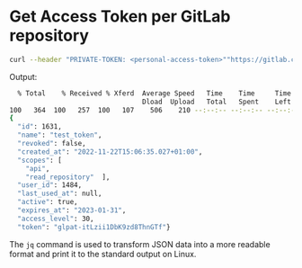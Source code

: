 # Get Access Token per GitLab repository

```bash
curl --header "PRIVATE-TOKEN: <personal-access-token>""https://gitlab.com/api/v4/projects/<project-id>/access_tokens"| jq 
```
 
Output:

```bash 
  % Total    % Received % Xferd  Average Speed   Time    Time     Time  Current
                                 Dload  Upload   Total   Spent    Left  Speed
100   364  100   257  100   107    506    210 --:--:-- --:--:-- --:--:--   725
{
  "id": 1631,
  "name": "test_token",
  "revoked": false,
  "created_at": "2022-11-22T15:06:35.027+01:00",
  "scopes": [
    "api",
    "read_repository"  ],
  "user_id": 1484,
  "last_used_at": null,
  "active": true,
  "expires_at": "2023-01-31",
  "access_level": 30,
  "token": "glpat-itLzii1DbK9zd8ThnGTf"} 
```

The `jq` command is used to transform JSON data into a more readable format and print it to the standard output on Linux.